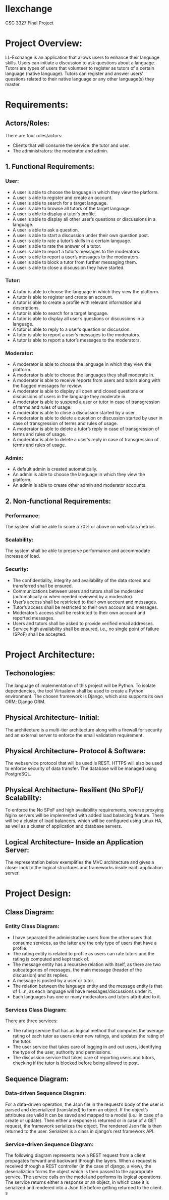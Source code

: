 # llexchange
CSC 3327 Final Project

# Project Overview:
LL-Exchange is an application that allows users to enhance their language skills. Users can initiate a discussion to ask questions about a language. Tutors are types of users that volunteer to register as tutors of a certain language (native language). Tutors can register and answer users’ questions related to their native language or any other language(s) they master.

# Requirements:

## Actors/Roles:
There are four roles/actors:
- Clients that will consume the service: the tutor and user.
- The administrators: the moderator and admin.

## 1.	Functional Requirements:

### User:
-	A user is able to choose the language in which they view the platform.
-	A user is able to register and create an account.
-	A user is able to search for a target language.
-	A user is able to browse all tutors of the target language. 
-	A user is able to display a tutor’s profile.
-	A user is able to display all other user’s questions or discussions in a language.
-	A user is able to ask a question.
-	A user is able to start a discussion under their own question post.
-	A user is able to rate a tutor’s skills in a certain language.
-	A user is able to rate the answer of a tutor.
-	A user is able to report a tutor’s messages to the moderators.
-	A user is able to report a user’s messages to the moderators.
-	A user is able to block a tutor from further messaging them.
-	A user is able to close a discussion they have started.

### Tutor:
-	A tutor is able to choose the language in which they view the platform.
-	A tutor is able to register and create an account.
-	A tutor is able to create a profile with relevant information and descriptions.
-	A tutor is able to search for a target language.
-	A tutor is able to display all user’s questions or discussions in a language.
-	A tutor is able to reply to a user’s question or discussion.
-	A tutor is able to report a user’s messages to the moderators.
-	A tutor is able to report a tutor’s messages to the moderators.

### Moderator:
-	A moderator is able to choose the language in which they view the platform.
-	A moderator is able to choose the languages they shall moderate in. 
-	A moderator is able to receive reports from users and tutors along with the flagged messages for review.
-	A moderator is able to display all open and closed questions or discussions of users in the language they moderate in.
-	A moderator is able to suspend a user or tutor in case of transgression of terms and rules of usage.
-	A moderator is able to close a discussion started by a user.
-	A moderator is able to delete a question or discussion started by user in case of transgression of terms and rules of usage.
-	A moderator is able to delete a tutor’s reply in case of transgression of terms and rules of usage.
-	A moderator is able to delete a user’s reply in case of transgression of terms and rules of usage.

### Admin:
-	A default admin is created automatically.
-	An admin is able to choose the language in which they view the platform.
-	An admin is able to create other admin and moderator accounts.

## 2.	Non-functional Requirements:

### Performance: 
The system shall be able to score a 70% or above on web vitals metrics. 

### Scalability: 
The system shall be able to preserve performance and accommodate increase of load. 

### Security: 
-	The confidentiality, integrity and availability of the data stored and transferred shall be ensured.
-	Communications between users and tutors shall be moderated (automatically or when needed reviewed by a moderator). 
-	User’s access shall be restricted to their own account and messages.
-	Tutor’s access shall be restricted to their own account and messages.
-	Moderator’s access shall be restricted to their own account and reported messages.
-	Users and tutors shall be asked to provide verified email addresses. 
-	Service high availability shall be ensured, i.e., no single point of failure (SPoF) shall be accepted.


# Project Architecture:

## Techonologies:
The language of implementation of this project will be Python. To isolate dependencies, the tool Virtualenv shall be used to create a Python environment. The chosen framework is Django, which also supports its own ORM; Django ORM. 

## Physical Architecture- Initial:
The architecture is a multi-tier architecture along with a firewall for security and an external server to enforce the email validation requirement. 
 
## Physical Architecture- Protocol & Software:
The webservice protocol that will be used is REST. HTTPS will also be used to enforce security of data transfer. The database will be managed using PostgreSQL.
 
## Physical Architecture- Resilient (No SPoF)/ Scalability:
To enforce the No SPoF and high availability requirements, reverse proxying Nginx servers will be implemented with added load balancing feature. There will be a cluster of load balancers, which will be configured using Linux HA, as well as a cluster of application and database servers.  
 
## Logical Architecture- Inside an Application Server:
The representation below exemplifies the MVC architecture and gives a closer look to the logical structures and frameworks inside each application server.


# Project Design:

## Class Diagram:

### Entity Class Diagram:
-	I have separated the administrative users from the other users that consume services, as the latter are the only type of users that have a profile.
-	The rating entity is related to profile as users can rate tutors and the rating is computed and kept track of.
-	The message entity has a recursive relation with itself, as there are two subcategories of messages, the main message (header of the discussion) and its replies.
-	A message is posted by a user or tutor. 
-	The relation between the language entity and the message entity is that of 1...n, as each language will have messages/discussions under it. 
-	Each languages has one or many moderators and tutors attributed to it. 
 
### Services Class Diagram:

There are three services: 

- The rating service that has as logical method that computes the average rating of each tutor as users enter new ratings, and updates the rating of the tutor. 
- The user service that takes care of logging in and out users, identifying the type of the user, authority and permissions.
- The discussion service that takes care of reporting users and tutors, checking if the tutor is blocked before being allowed to post.
 
## Sequence Diagram:

### Data-driven Sequence Diagram:
For a data-driven operation, the Json file in the request’s body of the user is parsed and deserialized (translated) to form an object. If the object’s attributes are valid it can be saved and mapped to a model (i.e.: in case of a create or update). Then either a response is returned or in case of a GET request, the framework serializes the object. The rendered Json file is then returned to the user. 
Serializer is a class in django’s rest framework API.

### Service-driven Sequence Diagram:
The following diagram represents how a REST request from a client propagates forward and backward through the layers. When a request is received through a REST controller (in the case of django, a view), the deserializition forms the object which is then passed to the appropriate service. The service calls on the model and performs its logical operations. The service returns either a response or an object, in which case it is serialized and rendered into a Json file before getting returned to the client.
s
